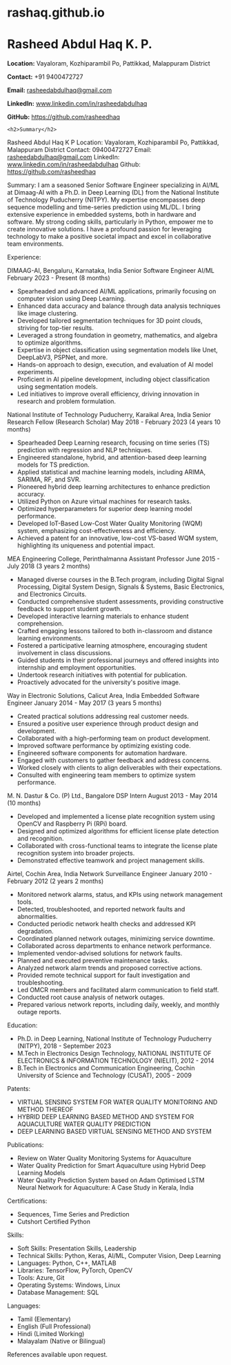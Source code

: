 # rashaq.github.io
<!DOCTYPE html>
<html lang="en">
<head>
    <meta charset="UTF-8">
    <meta name="viewport" content="width=device-width, initial-scale=1.0">

</head>
<body>
    <h1>Rasheed Abdul Haq K. P.</h1>
    <p><strong>Location:</strong> Vayaloram, Kozhiparambil Po, Pattikkad, Malappuram District</p>
    <p><strong>Contact:</strong> +91 9400472727</p>
    <p><strong>Email:</strong> <a href="mailto:rasheedabdulhaq@gmail.com">rasheedabdulhaq@gmail.com</a></p>
    <p><strong>LinkedIn:</strong> <a href="www.linkedin.com/in/rasheedabdulhaq">www.linkedin.com/in/rasheedabdulhaq</a></p>
    <p><strong>GitHub:</strong> <a href="https://github.com/rasheedhaq">https://github.com/rasheedhaq</a></p>

    <h2>Summary</h2>



Rasheed Abdul Haq K P
Location: Vayaloram, Kozhiparambil Po, Pattikkad, Malappuram District
Contact: 09400472727
Email: rasheedabdulhaq@gmail.com
LinkedIn: www.linkedin.com/in/rasheedabdulhaq
Github: https://github.com/rasheedhaq

Summary:
I am a seasoned Senior Software Engineer specializing in AI/ML at Dimaag-AI with a Ph.D. in Deep Learning (DL) from the National Institute of Technology Puducherry (NITPY). My expertise encompasses deep sequence modelling and time-series prediction using ML/DL. I bring extensive experience in embedded systems, both in hardware and software. My strong coding skills, particularly in Python, empower me to create innovative solutions. I have a profound passion for leveraging technology to make a positive societal impact and excel in collaborative team environments.

Experience:

DIMAAG-AI, Bengaluru, Karnataka, India
Senior Software Engineer AI/ML
February 2023 - Present (8 months)

- Spearheaded and advanced AI/ML applications, primarily focusing on computer vision using Deep Learning.
- Enhanced data accuracy and balance through data analysis techniques like image clustering.
- Developed tailored segmentation techniques for 3D point clouds, striving for top-tier results.
- Leveraged a strong foundation in geometry, mathematics, and algebra to optimize algorithms.
- Expertise in object classification using segmentation models like Unet, DeepLabV3, PSPNet, and more.
- Hands-on approach to design, execution, and evaluation of AI model experiments.
- Proficient in AI pipeline development, including object classification using segmentation models.
- Led initiatives to improve overall efficiency, driving innovation in research and problem formulation.

National Institute of Technology Puducherry, Karaikal Area, India
Senior Research Fellow (Research Scholar)
May 2018 - February 2023 (4 years 10 months)

- Spearheaded Deep Learning research, focusing on time series (TS) prediction with regression and NLP techniques.
- Engineered standalone, hybrid, and attention-based deep learning models for TS prediction.
- Applied statistical and machine learning models, including ARIMA, SARIMA, RF, and SVR.
- Pioneered hybrid deep learning architectures to enhance prediction accuracy.
- Utilized Python on Azure virtual machines for research tasks.
- Optimized hyperparameters for superior deep learning model performance.
- Developed IoT-Based Low-Cost Water Quality Monitoring (WQM) system, emphasizing cost-effectiveness and efficiency.
- Achieved a patent for an innovative, low-cost VS-based WQM system, highlighting its uniqueness and potential impact.

MEA Engineering College, Perinthalmanna
Assistant Professor
June 2015 - July 2018 (3 years 2 months)

- Managed diverse courses in the B.Tech program, including Digital Signal Processing, Digital System Design, Signals & Systems, Basic Electronics, and Electronics Circuits.
- Conducted comprehensive student assessments, providing constructive feedback to support student growth.
- Developed interactive learning materials to enhance student comprehension.
- Crafted engaging lessons tailored to both in-classroom and distance learning environments.
- Fostered a participative learning atmosphere, encouraging student involvement in class discussions.
- Guided students in their professional journeys and offered insights into internship and employment opportunities.
- Undertook research initiatives with potential for publication.
- Proactively advocated for the university's positive image.

Way in Electronic Solutions, Calicut Area, India
Embedded Software Engineer
January 2014 - May 2017 (3 years 5 months)

- Created practical solutions addressing real customer needs.
- Ensured a positive user experience through product design and development.
- Collaborated with a high-performing team on product development.
- Improved software performance by optimizing existing code.
- Engineered software components for automation hardware.
- Engaged with customers to gather feedback and address concerns.
- Worked closely with clients to align deliverables with their expectations.
- Consulted with engineering team members to optimize system performance.

M. N. Dastur & Co. (P) Ltd., Bangalore
DSP Intern
August 2013 - May 2014 (10 months)

- Developed and implemented a license plate recognition system using OpenCV and Raspberry Pi (RPi) board.
- Designed and optimized algorithms for efficient license plate detection and recognition.
- Collaborated with cross-functional teams to integrate the license plate recognition system into broader projects.
- Demonstrated effective teamwork and project management skills.

Airtel, Cochin Area, India
Network Surveillance Engineer
January 2010 - February 2012 (2 years 2 months)

- Monitored network alarms, status, and KPIs using network management tools.
- Detected, troubleshooted, and reported network faults and abnormalities.
- Conducted periodic network health checks and addressed KPI degradation.
- Coordinated planned network outages, minimizing service downtime.
- Collaborated across departments to enhance network performance.
- Implemented vendor-advised solutions for network faults.
- Planned and executed preventive maintenance tasks.
- Analyzed network alarm trends and proposed corrective actions.
- Provided remote technical support for fault investigation and troubleshooting.
- Led OMCR members and facilitated alarm communication to field staff.
- Conducted root cause analysis of network outages.
- Prepared various network reports, including daily, weekly, and monthly outage reports.

Education:
- Ph.D. in Deep Learning, National Institute of Technology Puducherry (NITPY), 2018 - September 2023
- M.Tech in Electronics Design Technology, NATIONAL INSTITUTE OF ELECTRONICS & INFORMATION TECHNOLOGY (NIELIT), 2012 - 2014
- B.Tech in Electronics and Communication Engineering, Cochin University of Science and Technology (CUSAT), 2005 - 2009

Patents:
- VIRTUAL SENSING SYSTEM FOR WATER QUALITY MONITORING AND METHOD THEREOF
- HYBRID DEEP LEARNING BASED METHOD AND SYSTEM FOR AQUACULTURE WATER QUALITY PREDICTION
- DEEP LEARNING BASED VIRTUAL SENSING METHOD AND SYSTEM

Publications:
- Review on Water Quality Monitoring Systems for Aquaculture
- Water Quality Prediction for Smart Aquaculture using Hybrid Deep Learning Models
- Water Quality Prediction System based on Adam Optimised LSTM Neural Network for Aquaculture: A Case Study in Kerala, India

Certifications:
- Sequences, Time Series and Prediction
- Cutshort Certified Python

Skills:
- Soft Skills: Presentation Skills, Leadership
- Technical Skills: Python, Keras, AI/ML, Computer Vision, Deep Learning
- Languages: Python, C++, MATLAB
- Libraries: TensorFlow, PyTorch, OpenCV
- Tools: Azure, Git
- Operating Systems: Windows, Linux
- Database Management: SQL

Languages:
- Tamil (Elementary)
- English (Full Professional)
- Hindi (Limited Working)
- Malayalam (Native or Bilingual)

References available upon request.



